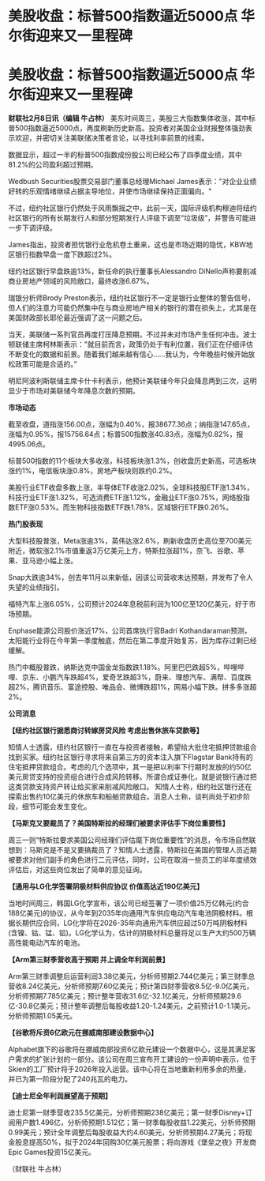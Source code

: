 # 美股收盘：标普500指数逼近5000点 华尔街迎来又一里程碑

# 美股收盘：标普500指数逼近5000点 华尔街迎来又一里程碑

**财联社2月8日讯（编辑 牛占林）**
美东时间周三，美股三大指数集体收涨，其中标普500指数逼近5000点，再度刷新历史新高。投资者对美国企业财报整体强劲表示欢迎，并密切关注美联储决策者言论，以寻找利率前景的线索。

数据显示，超过一半的标普500指数成份股公司已经公布了四季度业绩，其中81.2%的公司盈利超过预期。

Wedbush Securities股票交易部门董事总经理Michael
James表示："对企业业绩好转的乐观情绪继续占据主导地位，并使市场继续保持正面偏向。"

不过，纽约社区银行仍然处于风雨飘摇之中，此前一天，国际评级机构穆迪将纽约社区银行的所有长期发行人和部分短期发行人评级下调至“垃圾级”，并警告可能进一步下调评级。

James指出，投资者担忧银行业危机卷土重来，这也是市场近期的隐忧，KBW地区银行指数早盘一度下跌超过2%。

纽约社区银行早盘跌逾13%，新任命的执行董事长Alessandro DiNello声称要削减商业房地产领域的风险敞口，最终收涨6.67%。

瑞银分析师Brody
Preston表示，纽约社区银行不一定是银行业整体的警告信号，但人们的注意力可能仍然集中在与商业房地产相关的银行的潜在损失上，尤其是在美国财政部长耶伦最近强调了这一问题之后。

当天，美联储一系列官员再度打压降息预期，不过并未对市场产生任何冲击。波士顿联储主席柯林斯表示："就目前而言，政策仍处于有利位置，我们正在仔细评估不断变化的数据和前景。随着我们越来越有信心……我认为，今年晚些时候开始放松政策可能是合适的。”

明尼阿波利斯联储主席卡什卡利表示，他预计美联储今年只会降息两到三次，这明显少于市场对美联储今年降息次数的预期。

**市场动态**

截至收盘，道指涨156.00点，涨幅为0.40%，报38677.36点；纳指涨147.65点，涨幅为0.95%，报15756.64点；标普500指数涨40.83点，涨幅为0.82%，报4995.06点。

标普500指数的11个板块大多收涨，科技板块涨1.3%，创收盘历史新高，可选板块涨约1%，电信板块涨0.8%，房地产板块则跌约0.2%。

美股行业ETF收盘多数上涨，半导体ETF收涨2.02%，全球科技股ETF涨1.34%，科技行业ETF涨1.32%，可选消费ETF涨1.12%，金融业ETF涨0.75%，网络股指数ETF涨0.53%。而生物科技指数ETF跌1.78%，区域银行ETF跌0.26%。

**热门股表现**

大型科技股普涨，Meta涨逾3%，英伟达涨2.6%，刷新收盘历史高位至700美元附近，微软涨2.1%市值重返3万亿美元上方，特斯拉涨超1%，奈飞、谷歌、苹果、亚马逊小幅上涨。

Snap大跌逾34%，创去年11月以来新低，因该公司营收未达预期，并发布了令人失望的业绩指引。

福特汽车上涨6.05%，公司预计2024年息税前利润为100亿至120亿美元，好于市场预期。

Enphase能源公司股价涨近17%，公司首席执行官Badri
Kothandaraman预测，太阳能行业将在今年第一季度触底，然后在第二季度开始复苏，因为库存过剩已经缓解。

热门中概股普跌，纳斯达克中国金龙指数跌1.18%。阿里巴巴跌超5%，哔哩哔哩、京东、小鹏汽车跌超4%，爱奇艺跌超3%，蔚来、理想汽车、满帮、百度跌超2%，腾讯音乐、富途控股、唯品会、微博跌超1%，网易小幅下跌。拼多多涨超2%。

**公司消息**

**【纽约社区银行据悉商讨转嫁房贷风险 考虑出售休旅车贷款等】**

知情人士透露，纽约社区银行一直在与投资者接触，希望给大批住宅抵押贷款组合找到买家。纽约社区银行寻求将来自第三方的资本注入旗下Flagstar
Bank持有的住宅抵押贷款组合。考虑的几个选项中，其一是把以利率下行期时发放的约50亿美元房贷支持的投资组合进行合成风险转移。所谓合成证券化，就是说银行通过把这类贷款支持资产转让给买家来削减风险敞口。
知情人士称，纽约社区银行还在探索出售约10亿美元的休旅车和船舶贷款组合。消息人士称，谈判尚处于初步阶段，细节可能会发生变化。

**【马斯克又要裁员了？美国特斯拉的经理们被要求评估手下岗位重要性】**

周三一则“特斯拉要求美国公司经理们评估麾下岗位重要性”的消息，令市场自然联想到：马斯克是不是又要搞裁员了？知情人士透露，特斯拉在美国的管理人员近期被要求对他们副手的角色进行二元评估，同时，公司在取消一些员工的半年度绩效评估后，对这些岗位发出了简单的意见征询。

**【通用与LG化学签署阴极材料供应协议 价值高达近190亿美元】**

当地时间周三，韩国LG化学宣布，该公司已经签署了一项价值25万亿韩元(约合188亿美元)的协议，从今年到2035年向通用汽车供应电动汽车电池阴极材料。根据长期供应合同，LG化学将在2026-35年向通用汽车供应超过50万吨阴极材料(含镍、钴、锰、铝)。LG化学认为，估计的阴极材料总量将足以生产大约500万辆高性能电动汽车的电池。

**【Arm第三财季营收高于预期 并上调全年利润前景】**

Arm第三财季调整后运营利润3.38亿美元，分析师预期2.744亿美元；第三财季总营收8.24亿美元，分析师预期7.60亿美元；预计第四财季营收8.5亿-9.0亿美元，分析师预期7.785亿美元；预计整年营收31.6亿-32.1亿美元，分析师预期29.6亿-30.8亿美元；预计整年调整后每股收益1.20-1.24美元，之前预计1.0-1.1美元，分析师预期1.05美元。

**【谷歌将斥资6亿欧元在挪威南部建设数据中心】**

Alphabet旗下的谷歌将在挪威南部投资6亿欧元建设一个数据中心，这是其满足客户需求的扩张计划的一部分。该公司在周三宣布开工建设的一份声明中表示，位于Skien的工厂预计将于2026年投入运营。该中心将在当地重新利用多余的热量，并已为第一阶段分配了240兆瓦的电力。

**【迪士尼全年利润展望高于预期】**

迪士尼第一财季营收235.5亿美元，分析师预期238亿美元；第一财季Disney+订阅用户数1.496亿，分析师预期1.512亿；第一财季每股收益1.22美元，分析师预期0.99美元；预计全年调整后每股收益大约4.60美元，分析师预期4.27美元；将现金股息提高50%，拟于2024年回购30亿美元股票；将向游戏《堡垒之夜》开发商Epic
Games投资15亿美元。

（财联社 牛占林）


